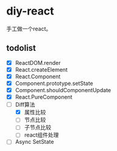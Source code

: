 # diy-react

手工做一个react。


## todolist

* [x] ReactDOM.render
* [x] React.createElement
* [x] React.Component
* [x] Component.prototype.setState
* [x] Component.shouldComponentUpdate
* [x] React.PureComponent
* [ ] Diff算法
    * [x] 属性比较
    * [ ] 节点比较
    * [ ] 子节点比较
    * [ ] react组件处理
* [ ] Async SetState
